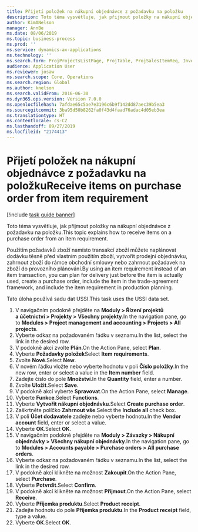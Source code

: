 ```yaml
---
title: Přijetí položek na nákupní objednávce z požadavku na položku
description: Toto téma vysvětluje, jak přijmout položky na nákupní objednávce z požadavku na položku.
author: KimANelson
manager: AnnBe
ms.date: 08/06/2019
ms.topic: business-process
ms.prod: ''
ms.service: dynamics-ax-applications
ms.technology: ''
ms.search.form: ProjProjectsListPage, ProjTable, ProjSalesItemReq, InventItemIdLookupSimple, PurchCreateFromSalesOrder, VendAccountItemLookup, PurchTable, PurchEditLines
audience: Application User
ms.reviewer: josaw
ms.search.scope: Core, Operations
ms.search.region: Global
ms.author: knelson
ms.search.validFrom: 2016-06-30
ms.dyn365.ops.version: Version 7.0.0
ms.openlocfilehash: 7afdae65c5ae7e3196c6b9f142dd87aec39b5ea3
ms.sourcegitcommit: 3ba95d50b8262fa0f43d4faad76adac4d05eb3ea
ms.translationtype: HT
ms.contentlocale: cs-CZ
ms.lasthandoff: 09/27/2019
ms.locfileid: "2174413"
---
```

# <a name="receive-items-on-purchase-order-from-item-requirement"></a><span data-ttu-id="bed9f-103">Přijetí položek na nákupní objednávce z požadavku na položku</span><span class="sxs-lookup"><span data-stu-id="bed9f-103">Receive items on purchase order from item requirement</span></span>

[!include [task guide banner](../../includes/task-guide-banner.md)]

<span data-ttu-id="bed9f-104">Toto téma vysvětluje, jak přijmout položky na nákupní objednávce z požadavku na položku.</span><span class="sxs-lookup"><span data-stu-id="bed9f-104">This topic explains how to receive items on a purchase order from an item requirement.</span></span>

<span data-ttu-id="bed9f-105">Použitím požadavků zboží namísto transakcí zboží můžete naplánovat dodávku těsně před vlastním použitím zboží, vytvořit prodejní objednávku, zahrnout zboží do rámce obchodní smlouvy nebo zahrnout požadavek na zboží do provozního plánování.</span><span class="sxs-lookup"><span data-stu-id="bed9f-105">By using an item requirement instead of an item transaction, you can plan for delivery just before the item is actually used, create a purchase order, include the item in the trade-agreement framework, and include the item requirement in production planning.</span></span> 

<span data-ttu-id="bed9f-106">Tato úloha používá sadu dat USSI.</span><span class="sxs-lookup"><span data-stu-id="bed9f-106">This task uses the USSI data set.</span></span>

1. <span data-ttu-id="bed9f-107">V navigačním podokně přejděte na **Moduly > Řízení projektů a účetnictví > Projekty > Všechny projekty**.</span><span class="sxs-lookup"><span data-stu-id="bed9f-107">In the navigation pane, go to **Modules > Project management and accounting > Projects > All projects**.</span></span>
2. <span data-ttu-id="bed9f-108">Vyberte odkaz na požadovaném řádku v seznamu.</span><span class="sxs-lookup"><span data-stu-id="bed9f-108">In the list, select the link in the desired row.</span></span>
3. <span data-ttu-id="bed9f-109">V podokně akcí zvolte **Plán**.</span><span class="sxs-lookup"><span data-stu-id="bed9f-109">On the Action Pane, select **Plan**.</span></span>
4. <span data-ttu-id="bed9f-110">Vyberte **Požadavky položek**</span><span class="sxs-lookup"><span data-stu-id="bed9f-110">Select **Item requirements**.</span></span>
5. <span data-ttu-id="bed9f-111">Zvolte **Nové**.</span><span class="sxs-lookup"><span data-stu-id="bed9f-111">Select **New**.</span></span>
6. <span data-ttu-id="bed9f-112">V novém řádku vložte nebo vyberte hodnotu v poli **Číslo položky**.</span><span class="sxs-lookup"><span data-stu-id="bed9f-112">In the new row, enter or select a value in the **Item number** field.</span></span>
7. <span data-ttu-id="bed9f-113">Zadejte číslo do pole **Množství**.</span><span class="sxs-lookup"><span data-stu-id="bed9f-113">In the **Quantity** field, enter a number.</span></span>
8. <span data-ttu-id="bed9f-114">Zvolte **Uložit**.</span><span class="sxs-lookup"><span data-stu-id="bed9f-114">Select **Save**.</span></span>
9. <span data-ttu-id="bed9f-115">V podokně akcí vyberte **Spravovat**.</span><span class="sxs-lookup"><span data-stu-id="bed9f-115">On the Action Pane, select **Manage**.</span></span>
10. <span data-ttu-id="bed9f-116">Vyberte **Funkce**.</span><span class="sxs-lookup"><span data-stu-id="bed9f-116">Select **Functions**.</span></span>
11. <span data-ttu-id="bed9f-117">Vyberte **Vytvořit nákupní objednávku**.</span><span class="sxs-lookup"><span data-stu-id="bed9f-117">Select **Create purchase order**.</span></span>
12. <span data-ttu-id="bed9f-118">Zaškrtněte políčko **Zahrnout vše**.</span><span class="sxs-lookup"><span data-stu-id="bed9f-118">Select the **Include all** check box.</span></span>
13. <span data-ttu-id="bed9f-119">V poli **Účet dodavatele** zadejte nebo vyberte hodnotu.</span><span class="sxs-lookup"><span data-stu-id="bed9f-119">In the **Vendor account** field, enter or select a value.</span></span>
14. <span data-ttu-id="bed9f-120">Vyberte **OK**.</span><span class="sxs-lookup"><span data-stu-id="bed9f-120">Select **OK**.</span></span>
15. <span data-ttu-id="bed9f-121">V navigačním podokně přejděte na **Moduly > Závazky > Nákupní objednávky > Všechny nákupní objednávky**.</span><span class="sxs-lookup"><span data-stu-id="bed9f-121">In the navigation pane, go to **Modules > Accounts payable > Purchase orders > All purchase orders**.</span></span>
16. <span data-ttu-id="bed9f-122">Vyberte odkaz na požadovaném řádku v seznamu.</span><span class="sxs-lookup"><span data-stu-id="bed9f-122">In the list, select the link in the desired row.</span></span>
17. <span data-ttu-id="bed9f-123">V podokně akcí klikněte na možnost **Zakoupit**.</span><span class="sxs-lookup"><span data-stu-id="bed9f-123">On the Action Pane, select **Purchase**.</span></span>
18. <span data-ttu-id="bed9f-124">Vyberte **Potvrdit**.</span><span class="sxs-lookup"><span data-stu-id="bed9f-124">Select **Confirm**.</span></span>
19. <span data-ttu-id="bed9f-125">V podokně akcí klikněte na možnost **Přijmout**.</span><span class="sxs-lookup"><span data-stu-id="bed9f-125">On the Action Pane, select **Receive**.</span></span>
20. <span data-ttu-id="bed9f-126">Vyberte **Příjemka produktu**.</span><span class="sxs-lookup"><span data-stu-id="bed9f-126">Select **Product receipt**.</span></span>
21. <span data-ttu-id="bed9f-127">Zadejte hodnotu do pole **Příjemka produktu**.</span><span class="sxs-lookup"><span data-stu-id="bed9f-127">In the **Product receipt** field, type a value.</span></span>
22. <span data-ttu-id="bed9f-128">Vyberte **OK**.</span><span class="sxs-lookup"><span data-stu-id="bed9f-128">Select **OK**.</span></span>

